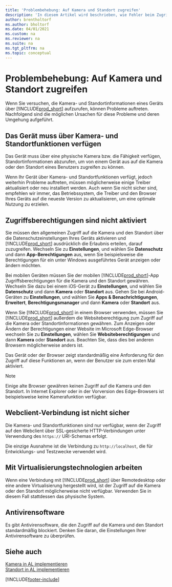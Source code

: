 ```yaml
---
title: 'Problembehebung: Auf Kamera und Standort zugreifen'
description: 'In diesem Artikel wird beschrieben, wie Fehler beim Zugriff auf Kamera- und Standortinformationen in Business Central behoben werden.'
author: brentholtorf
ms.author: bholtorf
ms.date: 04/01/2021
ms.custom: na
ms.reviewer: na
ms.suite: na
ms.tgt_pltfrm: na
ms.topic: conceptual
---
```


# Problembehebung: Auf Kamera und Standort zugreifen

Wenn Sie versuchen, die Kamera- und Standortinformationen eines Geräts über [!INCLUDE[prod_short](includes/prod_short.md)] aufzurufen, können Probleme auftreten. Nachfolgend sind die möglichen Ursachen für diese Probleme und deren Umgehung aufgeführt.

## Das Gerät muss über Kamera- und Standortfunktionen verfügen

Das Gerät muss über eine physische Kamera bzw. die Fähigkeit verfügen, Standortinformationen abzurufen, um von einem Gerät aus auf die Kamera oder den Standort eines Benutzers zugreifen zu können.

Wenn Ihr Gerät über Kamera- und Standortfunktionen verfügt, jedoch weiterhin Probleme auftreten, müssen möglicherweise einige Treiber aktualisiert oder neu installiert werden. Auch wenn Sie nicht sicher sind, empfehlen wir immer, das Betriebssystem, die Treiber und den Browser Ihres Geräts auf die neueste Version zu aktualisieren, um eine optimale Nutzung zu erzielen.

## Zugriffsberechtigungen sind nicht aktiviert

Sie müssen den allgemeinen Zugriff auf die Kamera und den Standort über die Datenschutzeinstellungen Ihres Geräts aktivieren und [!INCLUDE[prod_short](includes/prod_short.md)] ausdrücklich die Erlaubnis erteilen, darauf zuzugreifen. Wechseln Sie zu **Einstellungen**, und wählen Sie **Datenschutz** und dann **App-Berechtigungen** aus, wenn Sie beispielsweise die Berechtigungen für ein unter Windows ausgeführtes Gerät anzeigen oder ändern möchten. 

Bei mobilen Geräten müssen Sie der mobilen [!INCLUDE[prod_short](includes/prod_short.md)]-App Zugriffsberechtigungen für die Kamera und den Standort gewähren. Wechseln Sie dazu bei einem iOS-Gerät zu **Einstellungen**, und wählen Sie **Datenschutz** und dann **Kamera** oder **Standort** aus. Gehen Sie bei Android-Geräten zu **Einstellungen**, und wählen Sie **Apps & Benachrichtigungen**, **Erweitert**, **Berechtigungsmanager** und dann **Kamera** oder **Standort** aus.

Wenn Sie [!INCLUDE[prod_short](includes/prod_short.md)] in einem Browser verwenden, müssen Sie [!INCLUDE[prod_short](includes/prod_short.md)] außerdem die Websiteberechtigung zum Zugriff auf die Kamera oder Standortinformationen gewähren. Zum Anzeigen oder Ändern der Berechtigungen einer Website im Microsoft Edge-Browser wechseln Sie zu **Einstellungen**, wählen Sie **Websiteberechtigungen** und dann **Kamera** oder **Standort** aus. Beachten Sie, dass dies bei anderen Browsern möglicherweise anders ist.

Das Gerät oder der Browser zeigt standardmäßig eine Anforderung für den Zugriff auf diese Funktionen an, wenn der Benutzer sie zum ersten Mal aktiviert.

> [!NOTE]  
> Einige alte Browser gewähren keinen Zugriff auf die Kamera und den Standort. In Internet Explorer oder in der Vorversion des Edge-Browsers ist beispielsweise keine Kamerafunktion verfügbar.

## Webclient-Verbindung ist nicht sicher

Die Kamera- und Standortfunktionen sind nur verfügbar, wenn der Zugriff auf den Webclient über SSL-gesicherte HTTP-Verbindungen unter Verwendung des `https://` URI-Schemas erfolgt. 

Die einzige Ausnahme ist die Verbindung zu `http://localhost`, die für Entwicklungs- und Testzwecke verwendet wird.


## Mit Virtualisierungstechnologien arbeiten

Wenn eine Verbindung mit [!INCLUDE[prod_short](includes/prod_short.md)] über Remotedesktop oder eine andere Virtualisierung hergestellt wird, ist der Zugriff auf die Kamera oder den Standort möglicherweise nicht verfügbar. Verwenden Sie in diesem Fall stattdessen das physische System.

## Antivirensoftware
Es gibt Antivirensoftware, die den Zugriff auf die Kamera und den Standort standardmäßig blockiert. Denken Sie daran, die Einstellungen Ihrer Antivirensoftware zu überprüfen.

## Siehe auch
[Kamera in AL implementieren](/dynamics365/business-central/dev-itpro/developer/devenv-implement-camera-al)  
[Standort in AL implementieren](/dynamics365/business-central/dev-itpro/developer/devenv-implement-location-al)


[!INCLUDE[footer-include](includes/footer-banner.md)]
